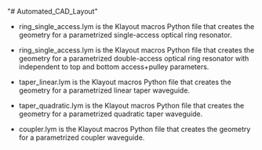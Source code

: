"# Automated_CAD_Layout" 

- ring_single_access.lym is the Klayout macros Python file that creates the geometry for a parametrized single-access optical ring resonator. 

- ring_single_access.lym is the Klayout macros Python file that creates the geometry for a parametrized double-access optical ring resonator 
  with independent to top and bottom access+pulley parameters. 

- taper_linear.lym is the Klayout macros Python file that creates the geometry for a parametrized linear taper waveguide.

- taper_quadratic.lym is the Klayout macros Python file that creates the geometry for a parametrized quadratic taper waveguide.

- coupler.lym is the Klayout macros Python file that creates the geometry for a parametrized coupler waveguide.